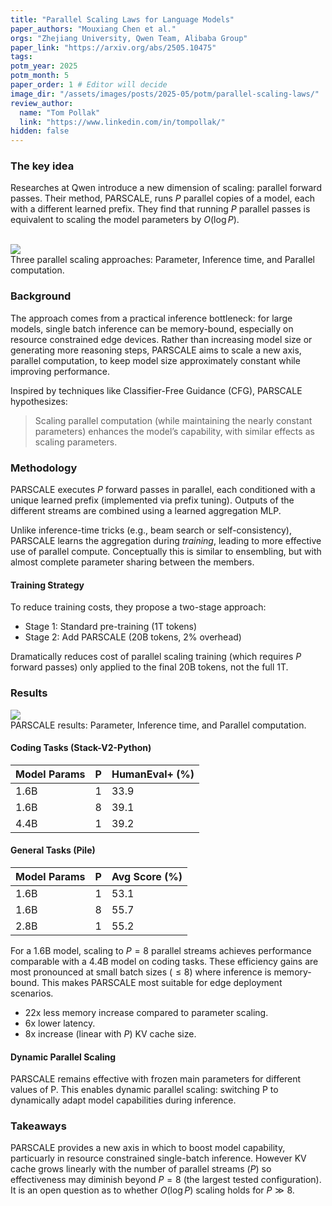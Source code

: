 ```yaml
---
title: "Parallel Scaling Laws for Language Models"
paper_authors: "Mouxiang Chen et al."
orgs: "Zhejiang University, Qwen Team, Alibaba Group"
paper_link: "https://arxiv.org/abs/2505.10475"
tags:
potm_year: 2025
potm_month: 5
paper_order: 1 # Editor will decide
image_dir: "/assets/images/posts/2025-05/potm/parallel-scaling-laws/"
review_author:
  name: "Tom Pollak"
  link: "https://www.linkedin.com/in/tompollak/"
hidden: false
---
```


### The key idea

Researches at Qwen introduce a new dimension of scaling: parallel forward passes. Their method, PARSCALE, runs $P$ parallel copies of a model, each with a different learned prefix. They find that running $P$ parallel passes is equivalent to scaling the model parameters by $O(\log P)$.

<br>
<img src="{{ page.image_dir | append: 'three-scaling-approaches.png' | relative_url }}">
<figcaption>Three parallel scaling approaches: Parameter, Inference time, and Parallel computation.</figcaption>

### Background

The approach comes from a practical inference bottleneck: for large models, single batch inference can be memory-bound, especially on resource constrained edge devices. Rather than increasing model size or generating more reasoning steps, PARSCALE aims to scale a new axis, parallel computation, to keep model size approximately constant while improving performance.

Inspired by techniques like Classifier-Free Guidance (CFG), PARSCALE hypothesizes:

> Scaling parallel computation (while maintaining the nearly constant parameters) enhances the model’s capability, with similar effects as scaling parameters.

### Methodology

PARSCALE executes $P$ forward passes in parallel, each conditioned with a unique learned prefix (implemented via prefix tuning). Outputs of the different streams are combined using a learned aggregation MLP.

Unlike inference-time tricks (e.g., beam search or self-consistency), PARSCALE learns the aggregation during _training_, leading to more effective use of parallel compute. Conceptually this is similar to ensembling, but with almost complete parameter sharing between the members.

#### Training Strategy

To reduce training costs, they propose a two-stage approach:

- Stage 1: Standard pre-training (1T tokens)
- Stage 2: Add PARSCALE (20B tokens, 2% overhead)

Dramatically reduces cost of parallel scaling training (which requires $P$ forward passes) only applied to the final 20B tokens, not the full 1T.

### Results

<img src="{{ page.image_dir | append: 'parscale-loss-contours.png' | relative_url }}">
<figcaption>PARSCALE results: Parameter, Inference time, and Parallel computation.</figcaption>

#### Coding Tasks (Stack-V2-Python)

| Model Params | P  | HumanEval+ (%) |
|--------------|----|----------------|
| 1.6B         | 1  | 33.9           |
| 1.6B         | 8  | 39.1           |
| 4.4B         | 1  | 39.2           |

#### General Tasks (Pile)

| Model Params | P  | Avg Score (%) |
|--------------|----|---------------|
| 1.6B         | 1  | 53.1          |
| 1.6B         | 8  | 55.7          |
| 2.8B         | 1  | 55.2          |


For a 1.6B model, scaling to $P=8$ parallel streams achieves performance comparable with a 4.4B model on coding tasks. These efficiency gains are most pronounced at small batch sizes ($\leq 8$) where inference is memory-bound. This makes PARSCALE most suitable for edge deployment scenarios.

- 22x less memory increase compared to parameter scaling.
- 6x lower latency.
- 8x increase (linear with $P$) KV cache size.

#### Dynamic Parallel Scaling

PARSCALE remains effective with frozen main parameters for different values of P. This enables dynamic parallel scaling: switching P to dynamically adapt model capabilities during inference.

### Takeaways

PARSCALE provides a new axis in which to boost model capability, particuarly in resource constrained single-batch inference. However KV cache grows linearly with the number of parallel streams ($P$) so effectiveness may diminish beyond $P=8$ (the largest tested configuration). It is an open question as to whether $O(\log P)$ scaling holds for $P ≫ 8$.
